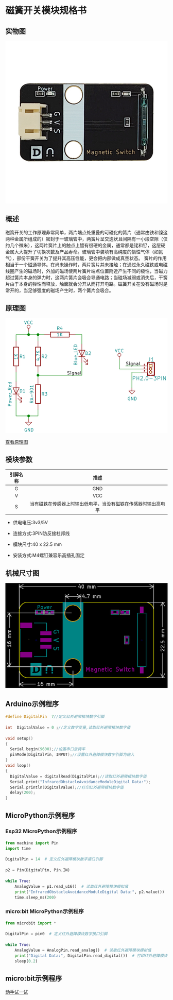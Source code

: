 # 磁簧开关模块规格书

## 实物图

![实物图](picture/magnetic_switch.jpg)

## 概述

​  磁簧开关的工作原理非常简单，两片端点处重叠的可磁化的簧片（通常由铁和镍这两种金属所组成的）密封于一玻璃管中，两簧片呈交迭状且间隔有一小段空隙（仅约几个微米），这两片簧片上的触点上镀有很硬的金属，通常都是铑和钌，这层硬金属大大提升了切换次数及产品寿命。玻璃管中装填有高纯度的惰性气体（如氮气），部份干簧开关为了提升其高压性能，更会把内部做成真空状态。 簧片的作用相当于一个磁通导体。在尚未操作时，两片簧片并未接触；在通过永久磁铁或电磁线圈产生的磁场时，外加的磁场使两片簧片端点位置附近产生不同的极性，当磁力超过簧片本身的弹力时，这两片簧片会吸合导通电路；当磁场减弱或消失后，干簧片由于本身的弹性而释放，触面就会分开从而打开电路。磁簧开关在没有磁场时是常开的，当足够强度的磁场产生时，两个簧片会吸合。

## 原理图

![原理图](picture/magnetic_switch_sensor_schematic.png)

[查看原理图](zh-cn/ph2.0_sensors/sensors/magnetic_switch_sensor/magnetic_switch_sensor_schematic.pdf ':ignore')

## 模块参数

| 引脚名称 |                             描述                             |
| :------: | :----------------------------------------------------------: |
|    G     |                             GND                              |
|    V     |                             VCC                              |
|    S     | 当有磁铁在传感器上时输出低电平，当没有磁铁在传感器时输出高电平 |

- 供电电压:3v3/5V

- 连接方式:3PIN防反接杜邦线

- 模块尺寸:40 x 22.5 mm

- 安装方式:M4螺钉兼容乐高插孔固定

## 机械尺寸图

![机械尺寸图](picture/magnetic_switch_sensor_assembly.png)

## Arduino示例程序

```c++
#define DigitalPin  7//定义红外避障模块数字引脚

int  DigitalValue = 0 ;//定义数字变量,读取红外避障模块数字值

void setup()
{
  Serial.begin(9600);//设置串口波特率
  pinMode(DigitalPin, INPUT);//设置红外避障模块数字引脚为输入
}
void loop()
{
  DigitalValue = digitalRead(DigitalPin);//读取红外避障模块数字值
  Serial.print("InfraredObstacleAvoidanceModuleDigital Data:");
  Serial.println(DigitalValue);//打印红外避障模块数字值
  delay(200);
}
```

## MicroPython示例程序

### Esp32 MicroPython示例程序

```python
from machine import Pin
import time

DigitalPin = 14  # 定义红外避障模块数字接口引脚

p2 = Pin(DigitalPin, Pin.IN)  
        
while True:
    AnalogValue = p1.read_u16()  # 读取红外避障模块模拟值
    print("InfraredObstacleAvoidanceModuleDigital Data:", p2.value())  # 打印红外避障模块数字值
    time.sleep_ms(200)
```

### micro:bit MicroPython示例程序

```python
from microbit import *

DigitalPin = pin0  # 定义红外避障模块数字接口引脚

while True:
    AnalogValue = AnalogPin.read_analog()  # 读取红外避障模块模拟值
    print("Digital Data:", DigitalPin.read_digital())  # 打印红外避障模块数字值
    sleep(0.2)
```

## micro:bit示例程序

<a href="https://makecode.microbit.org/S65722-49364-86942-21338" target="_blank">动手试一试</a>
